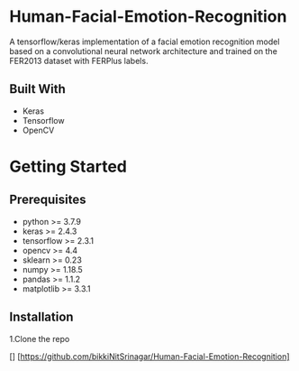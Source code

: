 # Human-Facial-Emotion-Recognition
A tensorflow/keras implementation of a facial emotion recognition model based on a convolutional neural network architecture and trained on the FER2013 dataset with FERPlus labels.
## Built With
* Keras
* Tensorflow
* OpenCV

# Getting Started
## Prerequisites
* python >= 3.7.9
* keras >= 2.4.3
* tensorflow >= 2.3.1
* opencv >= 4.4
* sklearn >= 0.23
* numpy >= 1.18.5
* pandas >= 1.1.2
* matplotlib >= 3.3.1
## Installation
 1.Clone the repo
 
 [] [https://github.com/bikkiNitSrinagar/Human-Facial-Emotion-Recognition]
